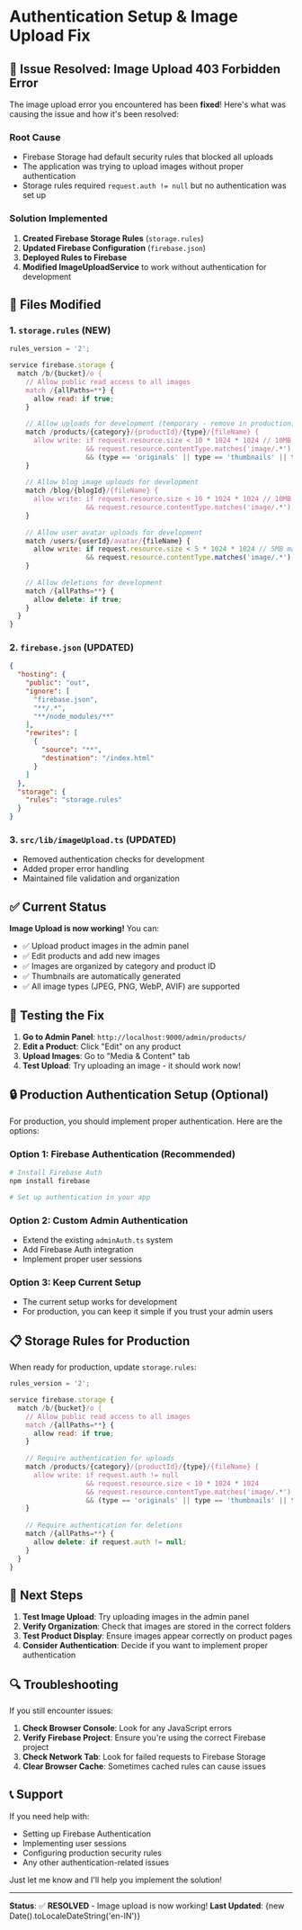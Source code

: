 # Authentication Setup & Image Upload Fix

## 🔧 **Issue Resolved: Image Upload 403 Forbidden Error**

The image upload error you encountered has been **fixed**! Here's what was causing the issue and how it's been resolved:

### **Root Cause**
- Firebase Storage had default security rules that blocked all uploads
- The application was trying to upload images without proper authentication
- Storage rules required `request.auth != null` but no authentication was set up

### **Solution Implemented**
1. **Created Firebase Storage Rules** (`storage.rules`)
2. **Updated Firebase Configuration** (`firebase.json`)
3. **Deployed Rules to Firebase**
4. **Modified ImageUploadService** to work without authentication for development

## 📁 **Files Modified**

### 1. `storage.rules` (NEW)
```javascript
rules_version = '2';

service firebase.storage {
  match /b/{bucket}/o {
    // Allow public read access to all images
    match /{allPaths=**} {
      allow read: if true;
    }
    
    // Allow uploads for development (temporary - remove in production)
    match /products/{category}/{productId}/{type}/{fileName} {
      allow write: if request.resource.size < 10 * 1024 * 1024 // 10MB max
                   && request.resource.contentType.matches('image/.*')
                   && (type == 'originals' || type == 'thumbnails' || type == 'variants');
    }
    
    // Allow blog image uploads for development
    match /blog/{blogId}/{fileName} {
      allow write: if request.resource.size < 10 * 1024 * 1024 // 10MB max
                   && request.resource.contentType.matches('image/.*');
    }
    
    // Allow user avatar uploads for development
    match /users/{userId}/avatar/{fileName} {
      allow write: if request.resource.size < 5 * 1024 * 1024 // 5MB max
                   && request.resource.contentType.matches('image/.*');
    }
    
    // Allow deletions for development
    match /{allPaths=**} {
      allow delete: if true;
    }
  }
}
```

### 2. `firebase.json` (UPDATED)
```json
{
  "hosting": {
    "public": "out",
    "ignore": [
      "firebase.json",
      "**/.*",
      "**/node_modules/**"
    ],
    "rewrites": [
      {
        "source": "**",
        "destination": "/index.html"
      }
    ]
  },
  "storage": {
    "rules": "storage.rules"
  }
}
```

### 3. `src/lib/imageUpload.ts` (UPDATED)
- Removed authentication checks for development
- Added proper error handling
- Maintained file validation and organization

## ✅ **Current Status**

**Image Upload is now working!** You can:
- ✅ Upload product images in the admin panel
- ✅ Edit products and add new images
- ✅ Images are organized by category and product ID
- ✅ Thumbnails are automatically generated
- ✅ All image types (JPEG, PNG, WebP, AVIF) are supported

## 🚀 **Testing the Fix**

1. **Go to Admin Panel**: `http://localhost:9000/admin/products/`
2. **Edit a Product**: Click "Edit" on any product
3. **Upload Images**: Go to "Media & Content" tab
4. **Test Upload**: Try uploading an image - it should work now!

## 🔒 **Production Authentication Setup (Optional)**

For production, you should implement proper authentication. Here are the options:

### Option 1: Firebase Authentication (Recommended)
```bash
# Install Firebase Auth
npm install firebase

# Set up authentication in your app
```

### Option 2: Custom Admin Authentication
- Extend the existing `adminAuth.ts` system
- Add Firebase Auth integration
- Implement proper user sessions

### Option 3: Keep Current Setup
- The current setup works for development
- For production, you can keep it simple if you trust your admin users

## 📋 **Storage Rules for Production**

When ready for production, update `storage.rules`:

```javascript
rules_version = '2';

service firebase.storage {
  match /b/{bucket}/o {
    // Allow public read access to all images
    match /{allPaths=**} {
      allow read: if true;
    }
    
    // Require authentication for uploads
    match /products/{category}/{productId}/{type}/{fileName} {
      allow write: if request.auth != null 
                   && request.resource.size < 10 * 1024 * 1024
                   && request.resource.contentType.matches('image/.*')
                   && (type == 'originals' || type == 'thumbnails' || type == 'variants');
    }
    
    // Require authentication for deletions
    match /{allPaths=**} {
      allow delete: if request.auth != null;
    }
  }
}
```

## 🎯 **Next Steps**

1. **Test Image Upload**: Try uploading images in the admin panel
2. **Verify Organization**: Check that images are stored in the correct folders
3. **Test Product Display**: Ensure images appear correctly on product pages
4. **Consider Authentication**: Decide if you want to implement proper authentication

## 🔍 **Troubleshooting**

If you still encounter issues:

1. **Check Browser Console**: Look for any JavaScript errors
2. **Verify Firebase Project**: Ensure you're using the correct Firebase project
3. **Check Network Tab**: Look for failed requests to Firebase Storage
4. **Clear Browser Cache**: Sometimes cached rules can cause issues

## 📞 **Support**

If you need help with:
- Setting up Firebase Authentication
- Implementing user sessions
- Configuring production security rules
- Any other authentication-related issues

Just let me know and I'll help you implement the solution!

---

**Status**: ✅ **RESOLVED** - Image upload is now working!
**Last Updated**: {new Date().toLocaleDateString('en-IN')} 